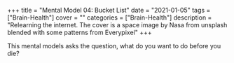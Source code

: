 +++
title = "Mental Model 04: Bucket List"
date = "2021-01-05"
tags = ["Brain-Health"]
cover = ""
categories = ["Brain-Health"]
description = "Relearning the internet. The cover is a space image by Nasa from unsplash blended with some patterns from Everypixel"
+++

This mental models asks the question, what do you want to do before you die?

<!-- Blogging is the new resume, credible content creation backed by numbers (traffic and viewership)

Sleep is the foundation of everything

Food is the best medicine

finacial education is the best education

If it doedsnt add value to your life discard it (minimalism)

Resume?
- Vim
- Golang
- Bash Scripting
- Arch Linux
- Markdown
- Hugo
- IPFS
- Solidity
- Godot
- Game Development

Self evident
- Game Jams
- Blog Posts
- Music files (lmms and reaper)
- Aseprite animations (parallax)
-->
